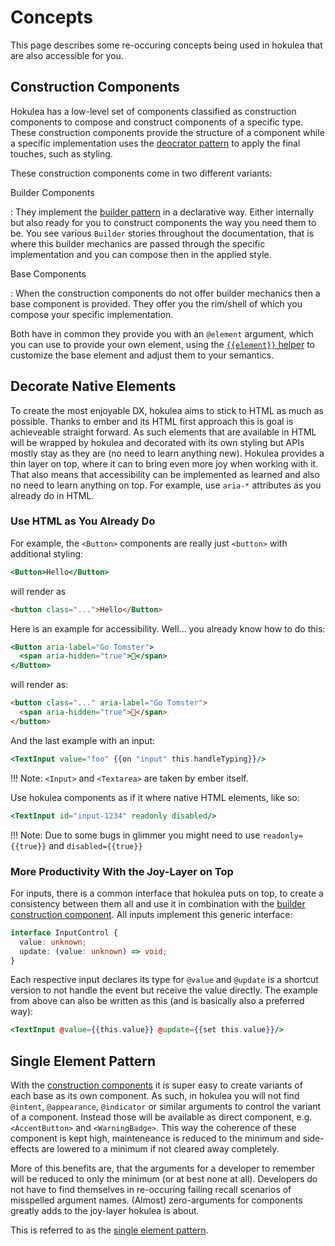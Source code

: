 # Concepts

This page describes some re-occuring concepts being used in hokulea that are
also accessible for you.

## Construction Components

Hokulea has a low-level set of components classified as construction components
to compose and construct components of a specific type. These construction
components provide the structure of a component while a specific implementation
uses the [deocrator pattern](https://refactoring.guru/design-patterns/decorator)
to apply the final touches, such as styling.

These construction components come in two different variants:

Builder Components

: They implement the [builder
pattern](https://refactoring.guru/design-patterns/builder) in a declarative
way. Either internally but also ready for you to construct components
the way you need them to be. You see various `Builder` stories
throughout the documentation, that is where this builder mechanics are passed
through the specific implementation and you can compose then in the applied
style.

Base Components

: When the construction components do not offer builder mechanics then a base
component is provided. They offer you the rim/shell of which you compose your
specific implementation.

Both have in common they provide you with an `@element` argument, which you can
use to provide your own element, using the [`{{element}}` helper](https://github.com/tildeio/ember-element-helper) to customize the base
element and adjust them to your semantics.

## Decorate Native Elements

To create the most enjoyable DX, hokulea aims to stick to HTML as much
as possible. Thanks to ember and its HTML first approach this is goal is
achieveable straight forward. As such elements that are available
in HTML will be wrapped by hokulea and decorated with its own styling but APIs
mostly stay as they are (no need to learn anything new). Hokulea provides a thin
layer on top, where it can to bring even more joy when working with it.
That also means that accessibility can be implemented as learned and also
no need to learn anything on top. For example, use `aria-*` attributes as
you already do in HTML.

### Use HTML as You Already Do

For example, the `<Button>` components are really just `<button>` with
additional styling:

```hbs
<Button>Hello</Button>
```

will render as

```html
<button class="...">Hello</Button>
```

Here is an example for accessibility. Well... you already know how to do this:

```hbs
<Button aria-label="Go Tomster">
  <span aria-hidden="true">🐹</span>
</Button>
```

will render as:

```html
<button class="..." aria-label="Go Tomster">
  <span aria-hidden="true">🐹</span>
</button>
```

And the last example with an input:

```hbs
<TextInput value="foo" {{on "input" this.handleTyping}}/>
```

!!! Note: `<Input>` and `<Textarea>` are taken by ember itself.

Use hokulea components as if it where native HTML elements, like so:

```hbs
<TextInput id="input-1234" readonly disabled/>
```

!!! Note: Due to some bugs in glimmer you might need to use `readonly={{true}}` and `disabled={{true}}`

### More Productivity With the Joy-Layer on Top

For inputs, there is a common interface that hokulea puts on top, to create a
consistency between them all and use it in combination with the [builder
construction component](#construction-components). All inputs implement this
generic interface:

```ts
interface InputControl {
  value: unknown;
  update: (value: unknown) => void;
}
```

Each respective input declares its type for `@value` and `@update` is a shortcut
version to not handle the event but receive the value directly. The example from
above can also be written as this (and is basically also a preferred way):

```hbs
<TextInput @value={{this.value}} @update={{set this.value}}/>
```

## Single Element Pattern

With the [construction components](#construction-components) it is super easy to
create variants of each base as its own component. As such, in hokulea you will
not find `@intent`, `@appearance`, `@indicator` or similar arguments to control
the variant of a component. Instead those will be available as direct component,
e.g. `<AccentButton>` and `<WarningBadge>`. This way the coherence of these
component is kept high, mainteneance is reduced to the minimum and side-effects
are lowered to a minimum if not cleared away completely.

More of this benefits are, that the arguments for a developer to remember will
be reduced to only the minimum (or at best none at all). Developers do not have
to find themselves in re-occuring failing recall scenarios of misspelled
argument names. (Almost) zero-arguments for components greatly adds to the
joy-layer hokulea is about.

This is referred to as the [single element
pattern](https://www.freecodecamp.org/news/introducing-the-single-element-pattern-dfbd2c295c5d/).

